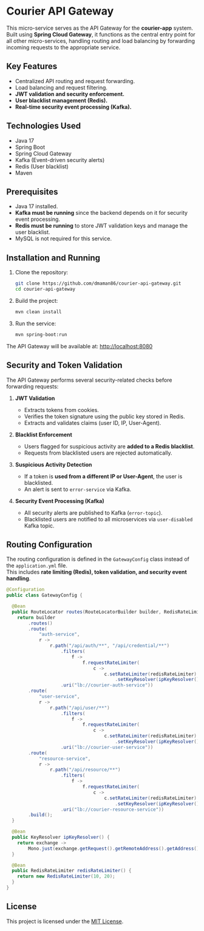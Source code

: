 # Courier API Gateway

This micro-service serves as the API Gateway for the **courier-app** system. Built using **Spring Cloud Gateway**, it functions as the central entry point for all other micro-services, handling routing and load balancing by forwarding incoming requests to the appropriate service.

## Key Features

- Centralized API routing and request forwarding.
- Load balancing and request filtering.
- **JWT validation and security enforcement.**
- **User blacklist management (Redis).**
- **Real-time security event processing (Kafka).**

## Technologies Used

- Java 17
- Spring Boot
- Spring Cloud Gateway
- Kafka (Event-driven security alerts)
- Redis (User blacklist)
- Maven

## Prerequisites

- Java 17 installed.
- **Kafka must be running** since the backend depends on it for security event processing.
- **Redis must be running** to store JWT validation keys and manage the user blacklist.
- MySQL is not required for this service.

## Installation and Running

1. Clone the repository:

   ```bash
   git clone https://github.com/dmaman86/courier-api-gateway.git
   cd courier-api-gateway
   ```

2. Build the project:

   ```bash
   mvn clean install
   ```

3. Run the service:

   ```bash
   mvn spring-boot:run
   ```

The API Gateway will be available at: [http://localhost:8080](http://localhost:8080)

## Security and Token Validation

The API Gateway performs several security-related checks before forwarding requests:

1. **JWT Validation**

   - Extracts tokens from cookies.
   - Verifies the token signature using the public key stored in Redis.
   - Extracts and validates claims (user ID, IP, User-Agent).

2. **Blacklist Enforcement**

   - Users flagged for suspicious activity are **added to a Redis blacklist**.
   - Requests from blacklisted users are rejected automatically.

3. **Suspicious Activity Detection**

   - If a token is **used from a different IP or User-Agent**, the user is blacklisted.
   - An alert is sent to `error-service` via Kafka.

4. **Security Event Processing (Kafka)**
   - All security alerts are published to Kafka (`error-topic`).
   - Blacklisted users are notified to all microservices via `user-disabled` Kafka topic.

## Routing Configuration

The routing configuration is defined in the `GatewayConfig` class instead of the `application.yml` file.  
This includes **rate limiting (Redis), token validation, and security event handling**.

```java
@Configuration
public class GatewayConfig {

  @Bean
  public RouteLocator routes(RouteLocatorBuilder builder, RedisRateLimiter redisRateLimiter) {
    return builder
        .routes()
        .route(
            "auth-service",
            r ->
                r.path("/api/auth/**", "/api/credential/**")
                    .filters(
                        f ->
                            f.requestRateLimiter(
                                c ->
                                    c.setRateLimiter(redisRateLimiter)
                                        .setKeyResolver(ipKeyResolver())))
                    .uri("lb://courier-auth-service"))
        .route(
            "user-service",
            r ->
                r.path("/api/user/**")
                    .filters(
                        f ->
                            f.requestRateLimiter(
                                c ->
                                    c.setRateLimiter(redisRateLimiter)
                                        .setKeyResolver(ipKeyResolver())))
                    .uri("lb://courier-user-service"))
        .route(
            "resource-service",
            r ->
                r.path("/api/resource/**")
                    .filters(
                        f ->
                            f.requestRateLimiter(
                                c ->
                                    c.setRateLimiter(redisRateLimiter)
                                        .setKeyResolver(ipKeyResolver())))
                    .uri("lb://courier-resource-service"))
        .build();
  }

  @Bean
  public KeyResolver ipKeyResolver() {
    return exchange ->
        Mono.just(exchange.getRequest().getRemoteAddress().getAddress().getHostAddress());
  }

  @Bean
  public RedisRateLimiter redisRateLimiter() {
    return new RedisRateLimiter(10, 20);
  }
}
```

## License

This project is licensed under the [MIT License](LICENSE).
